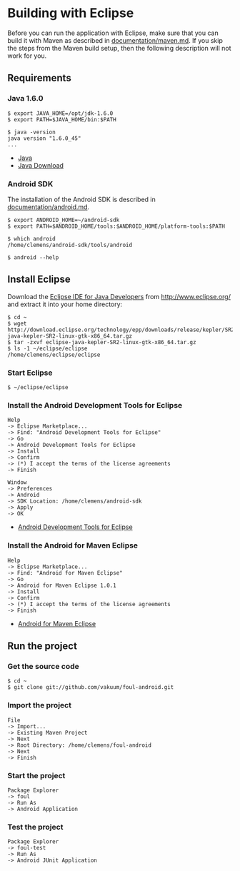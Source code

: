 # Building with Eclipse

Before you can run the application with Eclipse, make sure that you can build it with Maven as described in [documentation/maven.md](documentation/maven.md). If you skip the steps from the Maven build setup, then the following description will not work for you.

## Requirements

### Java 1.6.0

```
$ export JAVA_HOME=/opt/jdk-1.6.0
$ export PATH=$JAVA_HOME/bin:$PATH

$ java -version
java version "1.6.0_45"
...
```

* [Java](http://www.oracle.com/technetwork/java/)
* [Java Download](http://www.oracle.com/technetwork/java/javase/downloads/)

### Android SDK

The installation of the Android SDK is described in [documentation/android.md](android.md).

```
$ export ANDROID_HOME=~/android-sdk
$ export PATH=$ANDROID_HOME/tools:$ANDROID_HOME/platform-tools:$PATH

$ which android
/home/clemens/android-sdk/tools/android

$ android --help
```

## Install Eclipse

Download the [Eclipse IDE for Java Developers](http://www.eclipse.org/downloads/packages/eclipse-ide-java-developers/keplersr2) from http://www.eclipse.org/ and extract it into your home directory:

```
$ cd ~
$ wget http://download.eclipse.org/technology/epp/downloads/release/kepler/SR2/eclipse-java-kepler-SR2-linux-gtk-x86_64.tar.gz
$ tar -zxvf eclipse-java-kepler-SR2-linux-gtk-x86_64.tar.gz
$ ls -1 ~/eclipse/eclipse
/home/clemens/eclipse/eclipse
```

### Start Eclipse

```
$ ~/eclipse/eclipse
```

### Install the Android Development Tools for Eclipse

```
Help
-> Eclipse Marketplace...
-> Find: "Android Development Tools for Eclipse"
-> Go
-> Android Development Tools for Eclipse
-> Install
-> Confirm
-> (*) I accept the terms of the license agreements
-> Finish

Window
-> Preferences
-> Android
-> SDK Location: /home/clemens/android-sdk
-> Apply
-> OK
```

* [Android Development Tools for Eclipse](https://developer.android.com/tools/sdk/eclipse-adt.html)

### Install the Android for Maven Eclipse

```
Help
-> Eclipse Marketplace...
-> Find: "Android for Maven Eclipse"
-> Go
-> Android for Maven Eclipse 1.0.1
-> Install
-> Confirm
-> (*) I accept the terms of the license agreements
-> Finish
```

* [Android for Maven Eclipse](https://github.com/rgladwell/m2e-android)

## Run the project

### Get the source code

```
$ cd ~
$ git clone git://github.com/vakuum/foul-android.git
```

### Import the project

```
File
-> Import...
-> Existing Maven Project
-> Next
-> Root Directory: /home/clemens/foul-android
-> Next
-> Finish
```

### Start the project

```
Package Explorer
-> foul
-> Run As
-> Android Application
```

### Test the project

```
Package Explorer
-> foul-test
-> Run As
-> Android JUnit Application
```

